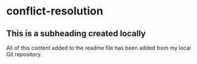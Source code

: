 # conflict-resolution

 ## This is a subheading created locally

  All of this content added to the readme file has been added from my local Git repository.
